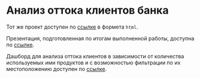 # Анализ оттока клиентов банка
Тот же проект доступен по [ссылке](file:///E:/%D0%90%D0%9D%D0%90%D0%9B%D0%98%D0%A2%D0%98%D0%9A%20%D0%94%D0%90%D0%9D%D0%9D%D0%AB%D0%A5%20(%D0%AF%D0%BD%D0%B4%D0%B5%D0%BA%D1%81%20%D0%9F%D1%80%D0%B0%D0%BA%D1%82%D0%B8%D0%BA%D1%83%D0%BC)/%D0%91%D0%BB%D0%BE%D0%BA%2020.%20%D0%9A%D0%B0%D1%80%D1%8C%D0%B5%D1%80%D0%BD%D1%8B%D0%B9%20%D1%82%D1%80%D0%B5%D0%BA,%20%D1%82%D1%80%D1%83%D0%B4%D0%BE%D1%83%D1%81%D1%82%D1%80%D0%BE%D0%B9%D1%81%D1%82%D0%B2%D0%BE%20(11.05.2023)/3.%20%D0%A0%D0%B5%D0%B7%D1%8E%D0%BC%D0%B5%20%D0%B8%20%D0%BF%D0%BE%D1%80%D1%82%D1%84%D0%BE%D0%BB%D0%B8%D0%BE%20(18.05.2023)/2.%20%D0%9F%D0%BE%D1%80%D1%82%D1%84%D0%BE%D0%BB%D0%B8%D0%BE%20GitHub/%D0%9F%D1%80%D0%BE%D0%B5%D0%BA%D1%82%D1%8B%20%D0%B4%D0%BB%D1%8F%20%D0%BF%D0%BE%D1%80%D1%82%D1%84%D0%BE%D0%BB%D0%B8%D0%BE/bank_customer_churn_analysis.html) в формета `html`.

Презентация, подготовленная по итогам выполненной работы, доступна по [ссылке](https://drive.google.com/file/d/1rFGe5AyhZ2s_5xEOnoS_SLgbpw2AXNrJ/view).

Дашборд для анализа оттока клиентов в зависимости от количества используемых ими продуктов и с возможностью фильтрации по их местоположению доступен по [ссылке](https://public.tableau.com/app/profile/mher.dallakyan/viz/customer_outflow_diplom/customer_outflow_diplom?publish=yes).
